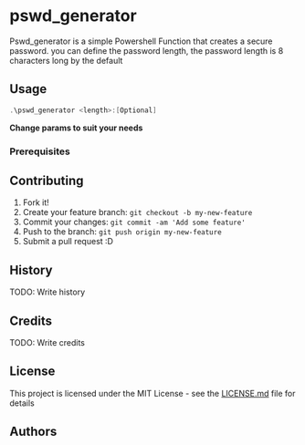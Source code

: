 # pswd_generator
Pswd_generator is a simple Powershell Function that creates a secure password. you can define the password length, the password length is 8 characters long by the default

## Usage

```Powershell
.\pswd_generator <length>:[Optional]
```

__Change params to suit your needs__   

### Prerequisites

## Contributing
1. Fork it!
2. Create your feature branch: `git checkout -b my-new-feature`
3. Commit your changes: `git commit -am 'Add some feature'`
4. Push to the branch: `git push origin my-new-feature`
5. Submit a pull request :D

## History
TODO: Write history

## Credits
TODO: Write credits

## License
This project is licensed under the MIT License - see the [LICENSE.md](LICENSE.md) file for details
## Authors
